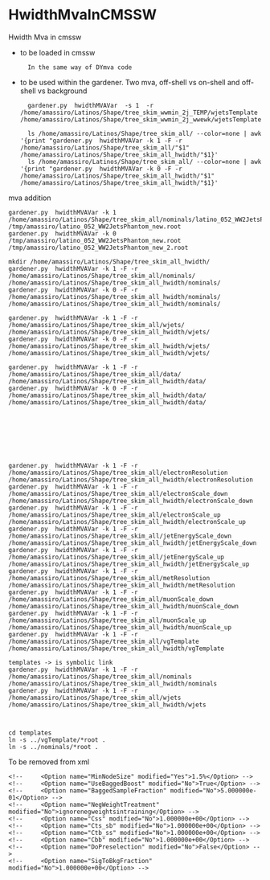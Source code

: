 HwidthMvaInCMSSW
================

Hwidth Mva in cmssw

- to be loaded in cmssw

        In the same way of DYmva code

- to be used within the gardener.
  Two mva, off-shell vs on-shell and off-shell vs background


        gardener.py  hwidthMVAVar  -s 1  -r /home/amassiro/Latinos/Shape/tree_skim_wwmin_2j_TEMP/wjetsTemplate  /home/amassiro/Latinos/Shape/tree_skim_wwmin_2j_wwewk/wjetsTemplate

        ls /home/amassiro/Latinos/Shape/tree_skim_all/ --color=none | awk '{print "gardener.py  hwidthMVAVar -k 1 -F -r  /home/amassiro/Latinos/Shape/tree_skim_all/"$1"  /home/amassiro/Latinos/Shape/tree_skim_all_hwidth/"$1}'
        ls /home/amassiro/Latinos/Shape/tree_skim_all/ --color=none | awk '{print "gardener.py  hwidthMVAVar -k 0 -F -r  /home/amassiro/Latinos/Shape/tree_skim_all_hwidth/"$1"  /home/amassiro/Latinos/Shape/tree_skim_all_hwidth/"$1}'




mva addition

    gardener.py  hwidthMVAVar -k 1   /home/amassiro/Latinos/Shape/tree_skim_all/nominals/latino_052_WW2JetsPhantom.root       /tmp/amassiro/latino_052_WW2JetsPhantom_new.root
    gardener.py  hwidthMVAVar -k 0   /tmp/amassiro/latino_052_WW2JetsPhantom_new.root                  /tmp/amassiro/latino_052_WW2JetsPhantom_new_2.root

    mkdir /home/amassiro/Latinos/Shape/tree_skim_all_hwidth/
    gardener.py  hwidthMVAVar -k 1 -F -r  /home/amassiro/Latinos/Shape/tree_skim_all/nominals/             /home/amassiro/Latinos/Shape/tree_skim_all_hwidth/nominals/
    gardener.py  hwidthMVAVar -k 0 -F -r  /home/amassiro/Latinos/Shape/tree_skim_all_hwidth/nominals/      /home/amassiro/Latinos/Shape/tree_skim_all_hwidth/nominals/

    gardener.py  hwidthMVAVar -k 1 -F -r  /home/amassiro/Latinos/Shape/tree_skim_all/wjets/             /home/amassiro/Latinos/Shape/tree_skim_all_hwidth/wjets/
    gardener.py  hwidthMVAVar -k 0 -F -r  /home/amassiro/Latinos/Shape/tree_skim_all_hwidth/wjets/      /home/amassiro/Latinos/Shape/tree_skim_all_hwidth/wjets/

    gardener.py  hwidthMVAVar -k 1 -F -r  /home/amassiro/Latinos/Shape/tree_skim_all/data/             /home/amassiro/Latinos/Shape/tree_skim_all_hwidth/data/
    gardener.py  hwidthMVAVar -k 0 -F -r  /home/amassiro/Latinos/Shape/tree_skim_all_hwidth/data/      /home/amassiro/Latinos/Shape/tree_skim_all_hwidth/data/








    gardener.py  hwidthMVAVar -k 1 -F -r  /home/amassiro/Latinos/Shape/tree_skim_all/electronResolution  /home/amassiro/Latinos/Shape/tree_skim_all_hwidth/electronResolution
    gardener.py  hwidthMVAVar -k 1 -F -r  /home/amassiro/Latinos/Shape/tree_skim_all/electronScale_down  /home/amassiro/Latinos/Shape/tree_skim_all_hwidth/electronScale_down
    gardener.py  hwidthMVAVar -k 1 -F -r  /home/amassiro/Latinos/Shape/tree_skim_all/electronScale_up  /home/amassiro/Latinos/Shape/tree_skim_all_hwidth/electronScale_up
    gardener.py  hwidthMVAVar -k 1 -F -r  /home/amassiro/Latinos/Shape/tree_skim_all/jetEnergyScale_down  /home/amassiro/Latinos/Shape/tree_skim_all_hwidth/jetEnergyScale_down
    gardener.py  hwidthMVAVar -k 1 -F -r  /home/amassiro/Latinos/Shape/tree_skim_all/jetEnergyScale_up  /home/amassiro/Latinos/Shape/tree_skim_all_hwidth/jetEnergyScale_up
    gardener.py  hwidthMVAVar -k 1 -F -r  /home/amassiro/Latinos/Shape/tree_skim_all/metResolution  /home/amassiro/Latinos/Shape/tree_skim_all_hwidth/metResolution
    gardener.py  hwidthMVAVar -k 1 -F -r  /home/amassiro/Latinos/Shape/tree_skim_all/muonScale_down  /home/amassiro/Latinos/Shape/tree_skim_all_hwidth/muonScale_down
    gardener.py  hwidthMVAVar -k 1 -F -r  /home/amassiro/Latinos/Shape/tree_skim_all/muonScale_up  /home/amassiro/Latinos/Shape/tree_skim_all_hwidth/muonScale_up
    gardener.py  hwidthMVAVar -k 1 -F -r  /home/amassiro/Latinos/Shape/tree_skim_all/vgTemplate  /home/amassiro/Latinos/Shape/tree_skim_all_hwidth/vgTemplate

    templates -> is symbolic link
    gardener.py  hwidthMVAVar -k 1 -F -r  /home/amassiro/Latinos/Shape/tree_skim_all/nominals  /home/amassiro/Latinos/Shape/tree_skim_all_hwidth/nominals
    gardener.py  hwidthMVAVar -k 1 -F -r  /home/amassiro/Latinos/Shape/tree_skim_all/wjets  /home/amassiro/Latinos/Shape/tree_skim_all_hwidth/wjets



    cd templates
    ln -s ../vgTemplate/*root .
    ln -s ../nominals/*root .









To be removed from xml

    <!--     <Option name="MinNodeSize" modified="Yes">1.5%</Option> -->
    <!--     <Option name="UseBaggedBoost" modified="No">True</Option> -->
    <!--     <Option name="BaggedSampleFraction" modified="No">5.000000e-01</Option> -->
    <!--     <Option name="NegWeightTreatment" modified="No">ignorenegweightsintraining</Option> -->
    <!--     <Option name="Css" modified="No">1.000000e+00</Option> -->
    <!--     <Option name="Cts_sb" modified="No">1.000000e+00</Option> -->
    <!--     <Option name="Ctb_ss" modified="No">1.000000e+00</Option> -->
    <!--     <Option name="Cbb" modified="No">1.000000e+00</Option> -->
    <!--     <Option name="DoPreselection" modified="No">False</Option> -->
    <!--     <Option name="SigToBkgFraction" modified="No">1.000000e+00</Option> -->

